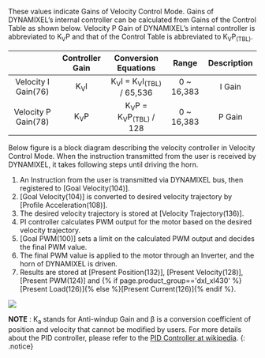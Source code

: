 These values indicate Gains of Velocity Control Mode. Gains of DYNAMIXEL’s internal controller can be calculated from Gains of the Control Table as shown below. Velocity P Gain of DYNAMIXEL’s internal controller is abbreviated to K<sub>V</sub>P and that of the Control Table is abbreviated to K<sub>V</sub>P<sub>(TBL)</sub>.

|                     | Controller Gain |                   Conversion Equations                   |   Range    | Description |
|:-------------------:|:---------------:|:--------------------------------------------------------:|:----------:|:-----------:|
| Velocity I Gain(76) | K<sub>V</sub>I  | K<sub>V</sub>I = K<sub>V</sub>I<sub>(TBL)</sub> / 65,536 | 0 ~ 16,383 |   I Gain    |
| Velocity P Gain(78) | K<sub>V</sub>P  |  K<sub>V</sub>P = K<sub>V</sub>P<sub>(TBL)</sub> / 128   | 0 ~ 16,383 |   P Gain    |


Below figure is a block diagram describing the velocity controller in Velocity Control Mode. When the instruction transmitted from the user is received by DYNAMIXEL, it takes following steps until driving the horn.
1. An Instruction from the user is transmitted via DYNAMIXEL bus, then registered to [Goal Velocity(104)].
2. [Goal Velocity(104)] is converted to desired velocity trajectory by [Profile Acceleration(108)].
3. The desired velocity trajectory is stored at [Velocity Trajectory(136)].
4. PI controller calculates PWM output for the motor based on the desired velocity trajectory.
5. [Goal PWM(100)] sets a limit on the calculated PWM output and decides the final PWM value.
6. The final PWM value is applied to the motor through an Inverter, and the horn of DYNAMIXEL is driven.
7. Results are stored at [Present Position(132)], [Present Velocity(128)], [Present PWM(124)] and {% if page.product_group=='dxl_xl430' %}[Present Load(126)]{% else %}[Present Current(126)]{% endif %}.

![](/assets/images/dxl/velocity_controller_pi_gain.jpg)


**NOTE** : K<sub>a</sub> stands for Anti-windup Gain and &beta; is a conversion coefficient of position and velocity that cannot be modified by users. For more details about the PID controller, please refer to the [PID Controller at wikipedia](http://en.wikipedia.org/wiki/PID_controller).
{: .notice}
